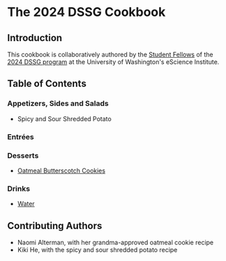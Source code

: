 # The 2024 DSSG Cookbook

## Introduction

This cookbook is collaboratively authored by the [Student Fellows](https://escience.washington.edu/using-data-science/data-science-for-social-good/participants/) of the [2024 DSSG program](https://escience.washington.edu/using-data-science/data-science-for-social-good/) at the University of Washington's eScience Institute.

## Table of Contents

### Appetizers, Sides and Salads

- Spicy and Sour Shredded Potato

### Entrées

### Desserts

- [Oatmeal Butterscotch Cookies](Desserts/oatmeal-butterscotch-cookies.md)

### Drinks

- [Water](Drinks/water.md)

## Contributing Authors

- Naomi Alterman, with her grandma-approved oatmeal cookie recipe
- Kiki He, with the spicy and sour shredded potato recipe
